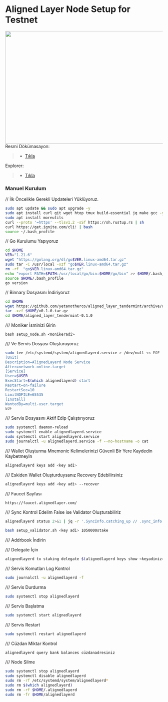 <div>
<h1 align="left" style="display: flex;"> Aligned Layer Node Setup for Testnet </h1>
<img src="https://i.hizliresim.com/81hxrzx.jpeg"  style="float: right;" width="1080" height="360"></img>
</div>

Resmi Dökümasayon:
>- [Tıkla](https://github.com/yetanotherco/aligned_layer_tendermint/tree/v0.1.0?tab=readme-ov-file#node-setup)

Explorer:
>- [Tıkla](https://explorer.alignedlayer.com/alignedlayer/staking/alignedvaloper1k4ghu260drcw4zuspjdwpfttwa9g2k7j9qhkkt)





### Manuel Kurulum

// İlk Öncelikle Gerekli Updateleri Yüklüyoruz.

~~~bash
sudo apt update && sudo apt upgrade -y
sudo apt install curl git wget htop tmux build-essential jq make gcc -y
sudo apt install moreutils
curl --proto '=https' --tlsv1.2 -sSf https://sh.rustup.rs | sh
curl https://get.ignite.com/cli! | bash
source ~/.bash_profile

~~~


// Go Kurulumu Yapıyoruz

~~~bash
cd $HOME
VER="1.21.6"
wget "https://golang.org/dl/go$VER.linux-amd64.tar.gz"
sudo tar -C /usr/local -xzf "go$VER.linux-amd64.tar.gz"
rm -rf  "go$VER.linux-amd64.tar.gz"
echo "export PATH=$PATH:/usr/local/go/bin:$HOME/go/bin" >> $HOME/.bash_profile
source $HOME/.bash_profile
go version
~~~

// Binnary Dosyasını İndiriyoruz

~~~bash
cd $HOME
wget https://github.com/yetanotherco/aligned_layer_tendermint/archive/refs/tags/v0.1.0.tar.gz
tar -xzf $HOME/v0.1.0.tar.gz
cd $HOME/aligned_layer_tendermint-0.1.0

~~~

/// Moniker İsminizi Girin
~~~
bash setup_node.sh <monikeradi>
~~~


/// Ve Servis Dosyası Oluşturuyoruz

~~~bash
sudo tee /etc/systemd/system/alignedlayerd.service > /dev/null << EOF
[Unit]
Description=AlignedLayerd Node Service
After=network-online.target
[Service]
User=$USER
ExecStart=$(which alignedlayerd) start
Restart=on-failure
RestartSec=10
LimitNOFILE=65535
[Install]
WantedBy=multi-user.target
EOF
~~~

/// Servis Dosyasını Aktif Edip Çalıştırıyoruz

~~~bash
sudo systemctl daemon-reload
sudo systemctl enable alignedlayerd.service
sudo systemctl start alignedlayerd.service
sudo journalctl -u alignedlayerd.service -f --no-hostname -o cat
~~~

/// Wallet Oluşturma
Mnemonic Kelimelerinizi Güvenli Bir Yere Kaydedin Kaybetmeyin

~~~bash
alignedlayerd keys add <key adi>
~~~

/// Eskiden Wallet Oluşturduysanız Recovery Edebilirsiniz

~~~bash
alignedlayerd keys add <key adi> --recover
~~~

/// Faucet Sayfası
~~~bash
https://faucet.alignedlayer.com/
~~~



/// Sync Kontrol Edelim False ise Validator Oluşturabiliriz

~~~bash
alignedlayerd status 2>&1 | jq -r '.SyncInfo.catching_up // .sync_info.catching_up'

bash setup_validator.sh <key adi> 1050000stake
~~~

/// Addrbook İndirin

/// Delegate İçin

~~~bash
alignedlayerd tx staking delegate $(alignedlayerd keys show <keyadiniz> --bech val -a) 1050000stake --from <keyadi> --chain-id alignedlayer --gas-prices 0.1stake --gas-adjustment 1.5 --gas auto -y
~~~  



/// Servis Komutları
Log Kontrol

~~~bash
sudo journalctl -u alignedlayerd -f
~~~

/// Servis Durdurma

~~~bash
sudo systemctl stop alignedlayerd
~~~

/// Servis Başlatma

~~~bash
sudo systemctl start alignedlayerd
~~~

/// Servis Restart

~~~bash
sudo systemctl restart alignedlayerd
~~~


/// Cüzdan Miktar Kontrol

~~~bash
alignedlayerd query bank balances cüzdanadresiniz
~~~


/// Node Silme

~~~bash
sudo systemctl stop alignedlayerd
sudo systemctl disable alignedlayerd
sudo rm -rf /etc/systemd/system/alignedlayerd*
sudo rm $(which alignedlayerd)
sudo rm -rf $HOME/.alignedlayerd
sudo rm -fr $HOME/alignedlayerd
~~~

